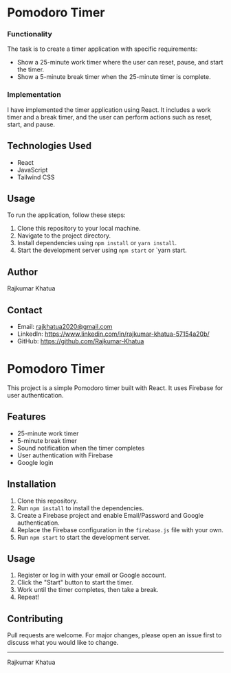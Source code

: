 
# Pomodoro Timer

### Functionality
The task is to create a timer application with specific requirements:
- Show a 25-minute work timer where the user can reset, pause, and start the timer.
- Show a 5-minute break timer when the 25-minute timer is complete.

### Implementation
I have implemented the timer application using React. It includes a work timer and a break timer, and the user can perform actions such as reset, start, and pause.

## Technologies Used
- React
- JavaScript
- Tailwind CSS

## Usage
To run the application, follow these steps:
1. Clone this repository to your local machine.
2. Navigate to the project directory.
3. Install dependencies using `npm install` or `yarn install`.
4. Start the development server using `npm start` or `yarn start.

## Author
Rajkumar Khatua

## Contact
- Email: rajkhatua2020@gmail.com
- LinkedIn: https://www.linkedin.com/in/rajkumar-khatua-57154a20b/
- GitHub: https://github.com/Rajkumar-Khatua

# Pomodoro Timer

This project is a simple Pomodoro timer built with React. It uses Firebase for user authentication.

## Features

- 25-minute work timer
- 5-minute break timer
- Sound notification when the timer completes
- User authentication with Firebase
- Google login

## Installation

1. Clone this repository.
2. Run `npm install` to install the dependencies.
3. Create a Firebase project and enable Email/Password and Google authentication.
4. Replace the Firebase configuration in the `firebase.js` file with your own.
5. Run `npm start` to start the development server.

## Usage

1. Register or log in with your email or Google account.
2. Click the "Start" button to start the timer.
3. Work until the timer completes, then take a break.
4. Repeat!

## Contributing

Pull requests are welcome. For major changes, please open an issue first to discuss what you would like to change.

----------------
Rajkumar Khatua
